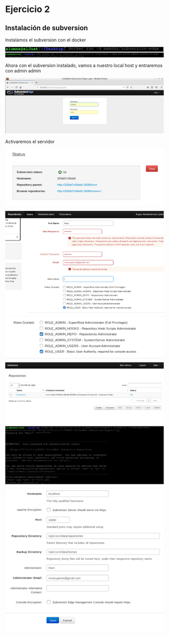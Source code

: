 # Ejercicio 2

## Instalación de subversion

Instalamos el subversion con el docker

![Primer paso](1.PNG)
![Segundo paso](2.PNG)

Ahora con el subversion instalado, vamos a nuestro local host y entraremos con admin admin

![Tercer paso](3.PNG)

Activaremos el servidor

![Cuarto paso](añadir.PNG)

![Quinto paso](4.PNG)
![Sexto paso](5.PNG)
![Septimo paso](6.PNG)
![Octavo paso](7.PNG)
![Noveno paso](8.PNG)
